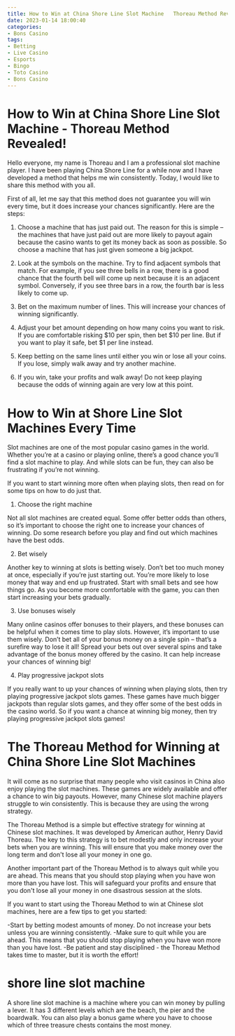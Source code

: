 ```yaml
---
title: How to Win at China Shore Line Slot Machine   Thoreau Method Revealed! 
date: 2023-01-14 18:00:40
categories:
- Bons Casino
tags:
- Betting
- Live Casino
- Esports
- Bingo
- Toto Casino
- Bons Casino
---
```



#  How to Win at China Shore Line Slot Machine - Thoreau Method Revealed! 



Hello everyone, my name is Thoreau and I am a professional slot machine player. I have been playing China Shore Line for a while now and I have developed a method that helps me win consistently. Today, I would like to share this method with you all.

First of all, let me say that this method does not guarantee you will win every time, but it does increase your chances significantly. Here are the steps:

1) Choose a machine that has just paid out. The reason for this is simple – the machines that have just paid out are more likely to payout again because the casino wants to get its money back as soon as possible. So choose a machine that has just given someone a big jackpot.

2) Look at the symbols on the machine. Try to find adjacent symbols that match. For example, if you see three bells in a row, there is a good chance that the fourth bell will come up next because it is an adjacent symbol. Conversely, if you see three bars in a row, the fourth bar is less likely to come up.

3) Bet on the maximum number of lines. This will increase your chances of winning significantly.

4) Adjust your bet amount depending on how many coins you want to risk. If you are comfortable risking $10 per spin, then bet $10 per line. But if you want to play it safe, bet $1 per line instead. 

5) Keep betting on the same lines until either you win or lose all your coins. If you lose, simply walk away and try another machine. 

6) If you win, take your profits and walk away! Do not keep playing because the odds of winning again are very low at this point.

#  How to Win at Shore Line Slot Machines Every Time 

Slot machines are one of the most popular casino games in the world. Whether you’re at a casino or playing online, there’s a good chance you’ll find a slot machine to play. And while slots can be fun, they can also be frustrating if you’re not winning.

If you want to start winning more often when playing slots, then read on for some tips on how to do just that. 

1. Choose the right machine

Not all slot machines are created equal. Some offer better odds than others, so it’s important to choose the right one to increase your chances of winning. Do some research before you play and find out which machines have the best odds.

2. Bet wisely

Another key to winning at slots is betting wisely. Don’t bet too much money at once, especially if you’re just starting out. You’re more likely to lose money that way and end up frustrated. Start with small bets and see how things go. As you become more comfortable with the game, you can then start increasing your bets gradually.

3. Use bonuses wisely

Many online casinos offer bonuses to their players, and these bonuses can be helpful when it comes time to play slots. However, it’s important to use them wisely. Don’t bet all of your bonus money on a single spin – that’s a surefire way to lose it all! Spread your bets out over several spins and take advantage of the bonus money offered by the casino. It can help increase your chances of winning big! 

4. Play progressive jackpot slots

If you really want to up your chances of winning when playing slots, then try playing progressive jackpot slots games. These games have much bigger jackpots than regular slots games, and they offer some of the best odds in the casino world. So if you want a chance at winning big money, then try playing progressive jackpot slots games!

#  The Thoreau Method for Winning at China Shore Line Slot Machines 

It will come as no surprise that many people who visit casinos in China also enjoy playing the slot machines. These games are widely available and offer a chance to win big payouts. However, many Chinese slot machine players struggle to win consistently. This is because they are using the wrong strategy.

The Thoreau Method is a simple but effective strategy for winning at Chinese slot machines. It was developed by American author, Henry David Thoreau. The key to this strategy is to bet modestly and only increase your bets when you are winning. This will ensure that you make money over the long term and don't lose all your money in one go.

Another important part of the Thoreau Method is to always quit while you are ahead. This means that you should stop playing when you have won more than you have lost. This will safeguard your profits and ensure that you don't lose all your money in one disastrous session at the slots.

If you want to start using the Thoreau Method to win at Chinese slot machines, here are a few tips to get you started: 

-Start by betting modest amounts of money. Do not increase your bets unless you are winning consistently. 
-Make sure to quit while you are ahead. This means that you should stop playing when you have won more than you have lost. 
-Be patient and stay disciplined - the Thoreau Method takes time to master, but it is worth the effort!

#  shore line slot machine

A shore line slot machine is a machine where you can win money by pulling a lever. It has 3 different levels which are the beach, the pier and the boardwalk. You can also play a bonus game where you have to choose which of three treasure chests contains the most money.